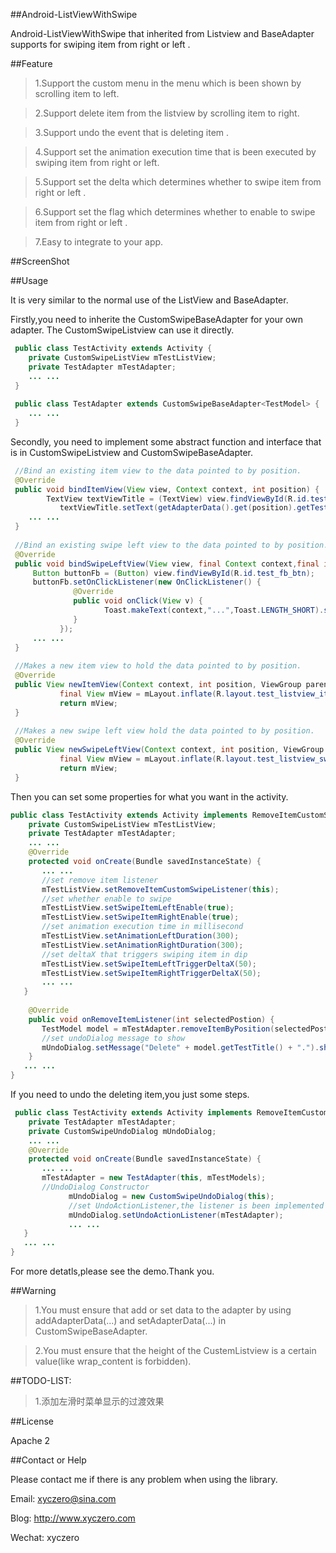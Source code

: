 ##Android-ListViewWithSwipe

Android-ListViewWithSwipe that inherited from Listview and BaseAdapter supports for swiping item from right or left .

##Feature

>1.Support the custom menu in the menu which is been shown by scrolling item to left.

>2.Support delete item from the listview by scrolling item to right.

>3.Support undo the event that is deleting item .

>4.Support set the animation execution time that is been executed by swiping item from right or left.

>5.Support set the delta which determines whether to swipe item from right or left .

>6.Support set the flag which determines whether to enable to swipe item from right or left .

>7.Easy to integrate to your app.

##ScreenShot


##Usage

 It is very similar to the normal use of the ListView and BaseAdapter.
 
 Firstly,you need to inherite the CustomSwipeBaseAdapter for your own adapter. The CustomSwipeListview can use it directly.
```java
 public class TestActivity extends Activity {
    private CustomSwipeListView mTestListView;
    private TestAdapter mTestAdapter;
    ... ...
 }
     
 public class TestAdapter extends CustomSwipeBaseAdapter<TestModel> {
    ... ...
 }
```
 Secondly, you need to implement some abstract function and interface that is in CustomSwipeListview and CustomSwipeBaseAdapter.
```java
 //Bind an existing item view to the data pointed to by position.
 @Override
 public void bindItemView(View view, Context context, int position) {
	    TextView textViewTitle = (TextView) view.findViewById(R.id.test_title);
		   textViewTitle.setText(getAdapterData().get(position).getTestTitle());
	... ...
 }
 
 //Bind an existing swipe left view to the data pointed to by position.
 @Override
 public void bindSwipeLeftView(View view, final Context context,final int position) {
     Button buttonFb = (Button) view.findViewById(R.id.test_fb_btn);
     buttonFb.setOnClickListener(new OnClickListener() {
			  @Override
			  public void onClick(View v) {
				     Toast.makeText(context,"...",Toast.LENGTH_SHORT).show();
			  }
		   });
     ... ...
 }
 
 //Makes a new item view to hold the data pointed to by position.
 @Override
 public View newItemView(Context context, int position, ViewGroup parent) {
		   final View mView = mLayout.inflate(R.layout.test_listview_item_view, parent, false);
		   return mView;
 }
 
 //Makes a new swipe left view hold the data pointed to by position.
 @Override
 public View newSwipeLeftView(Context context, int position, ViewGroup parent) {
		   final View mView = mLayout.inflate(R.layout.test_listview_swipe_view, parent, false);
		   return mView;
 }
 ```
 Then you can set some properties for what you want in the activity.
 ```java
 public class TestActivity extends Activity implements RemoveItemCustomSwipeListener {
     private CustomSwipeListView mTestListView;
     private TestAdapter mTestAdapter;
     ... ...
     @Override
     protected void onCreate(Bundle savedInstanceState) {
        ... ...
        //set remove item listener
        mTestListView.setRemoveItemCustomSwipeListener(this);
        //set whether enable to swipe
        mTestListView.setSwipeItemLeftEnable(true);
        mTestListView.setSwipeItemRightEnable(true);
        //set animation execution time in millisecond
        mTestListView.setAnimationLeftDuration(300);
        mTestListView.setAnimationRightDuration(300);
        //set deltaX that triggers swiping item in dip
        mTestListView.setSwipeItemLeftTriggerDeltaX(50);
        mTestListView.setSwipeItemRightTriggerDeltaX(50);
        ... ...
    }
	    
     @Override
     public void onRemoveItemListener(int selectedPostion) {
        TestModel model = mTestAdapter.removeItemByPosition(selectedPostion);
        //set undoDialog message to show
        mUndoDialog.setMessage("Delete" + model.getTestTitle() + ".").showUndoDialog();
     }
	... ...
 }
 ```
 If you need to undo the deleting item,you just some steps.
 ```java
  public class TestActivity extends Activity implements RemoveItemCustomSwipeListener {
     private TestAdapter mTestAdapter;
     private CustomSwipeUndoDialog mUndoDialog;
     ... ...
     @Override
     protected void onCreate(Bundle savedInstanceState) {
        ... ...
        mTestAdapter = new TestAdapter(this, mTestModels);
        //UndoDialog Constructor
		      mUndoDialog = new CustomSwipeUndoDialog(this);
		      //set UndoActionListener,the listener is been implemented in CustomSwipeBaseAdapter.
		      mUndoDialog.setUndoActionListener(mTestAdapter);
		      ... ...
    }
	... ...
 }
 ```
 
 For more detatls,please see the demo.Thank you.
 
##Warning

>1.You must ensure that add or set data to the adapter by using addAdapterData(...) and setAdapterData(...) in CustomSwipeBaseAdapter.
 
>2.You must ensure that the height of the CustemListview is a certain value(like wrap_content is forbidden).
 
##TODO-LIST:

>1.添加左滑时菜单显示的过渡效果

##License

 Apache 2

##Contact or Help

Please contact me if there is any problem when using the library.

Email: xyczero@sina.com

Blog:  http://www.xyczero.com

Wechat: xyczero
